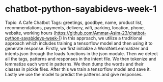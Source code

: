# chatbot-python-sayabidevs-week-1
Topic: A Cafe Chatbot
Tags: greetings, goodbye, name, product list, recommendations, payments,
delivery, wifi, parking, location, phone, website, working hours
(https://github.com/Ammar-Asim-23/chatbot-python-sayabidevs-week-1)
In this approach, we utilize a traditional approach which includes training a
tensorflow model and then using it to generate response. Firstly, we first initialize
a WordNetLemmatizer and intents.json through the loads functions in the json
module. Then we detect all the tags, patterns and responses in the intent file. We
then tokenize and lemmatize each word in patterns. We then dump the words
and their classes in pickle files. After this we train a tensorflow model and save it.
Lastly we use the model to predict the patterns and give responses.
